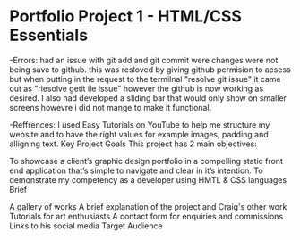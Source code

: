 # Portfolio Project 1 - HTML/CSS Essentials
-Errors: had an issue with git add and git commit were changes were not being save to github. this was resloved by giving github permision to acsess but when putting in the request to the termilnal "resolve git issue" it came out as "riesolve getit ile issue" however the github is now working as desired. I also had developed a sliding bar that would only show on smaller screens howevre i did not mange to make it functional.

-Reffrences: I  used Easy Tutorials on YouTube to help me structure my website and to have the right values for example images, padding and alligning text.
Key Project Goals
This project has 2 main objectives:

To showcase a client’s graphic design portfolio in a compelling static front end application that’s simple to navigate and clear in it’s intention.
To demonstrate my competency as a developer using HMTL & CSS languages
Brief


A gallery of works
A brief explanation of the project and Craig's other work
Tutorials for art enthusiasts
A contact form for enquiries and commissions
Links to his social media
Target Audience



